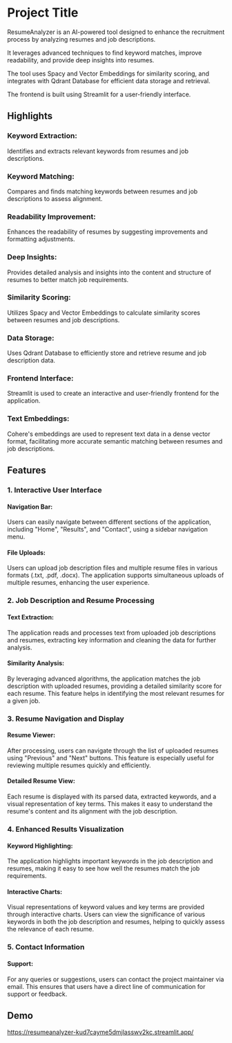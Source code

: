 
# Project Title

ResumeAnalyzer is an AI-powered tool designed to enhance the recruitment process by analyzing resumes and job descriptions.

It leverages advanced techniques to find keyword matches, improve readability, and provide deep insights into resumes.

The tool uses Spacy and Vector Embeddings for similarity scoring, and integrates with Qdrant Database for efficient data storage and retrieval. 

The frontend is built using Streamlit for a user-friendly interface.
## Highlights


### Keyword Extraction: 
Identifies and extracts relevant keywords from resumes and job descriptions.

### Keyword Matching: 
Compares and finds matching keywords between resumes and job descriptions to assess alignment.

### Readability Improvement: 
Enhances the readability of resumes by suggesting improvements and formatting adjustments.

### Deep Insights: 
Provides detailed analysis and insights into the content and structure of resumes to better match job requirements.

### Similarity Scoring: 
Utilizes Spacy and Vector Embeddings to calculate similarity scores between resumes and job descriptions.

### Data Storage: 
Uses Qdrant Database to efficiently store and retrieve resume and job description data.

### Frontend Interface: 
Streamlit is used to create an interactive and user-friendly frontend for the application.

###  Text Embeddings: 
Cohere's embeddings are used to represent text data in a dense vector format, facilitating more accurate semantic matching between resumes and job descriptions.

## Features

### 1. Interactive User Interface

#### Navigation Bar:
Users can easily navigate between different sections of the application, including "Home", "Results", and "Contact", using a sidebar navigation menu.

#### File Uploads: 
Users can upload job description files and multiple resume files in various formats (.txt, .pdf, .docx). The application supports simultaneous uploads of multiple resumes, enhancing the user experience.

### 2. Job Description and Resume Processing
#### Text Extraction: 
The application reads and processes text from uploaded job descriptions and resumes, extracting key information and cleaning the data for further analysis.

#### Similarity Analysis: 
By leveraging advanced algorithms, the application matches the job description with uploaded resumes, providing a detailed similarity score for each resume. This feature helps in identifying the most relevant resumes for a given job.

### 3. Resume Navigation and Display
#### Resume Viewer: 
After processing, users can navigate through the list of uploaded resumes using "Previous" and "Next" buttons. This feature is especially useful for reviewing multiple resumes quickly and efficiently.

#### Detailed Resume View: 
Each resume is displayed with its parsed data, extracted keywords, and a visual representation of key terms. This makes it easy to understand the resume's content and its alignment with the job description.

### 4. Enhanced Results Visualization
#### Keyword Highlighting: 
The application highlights important keywords in the job description and resumes, making it easy to see how well the resumes match the job requirements.

#### Interactive Charts: 
Visual representations of keyword values and key terms are provided through interactive charts. Users can view the significance of various keywords in both the job description and resumes, helping to quickly assess the relevance of each resume.

### 5. Contact Information
#### Support: 
For any queries or suggestions, users can contact the project maintainer via email. This ensures that users have a direct line of communication for support or feedback.

## Demo

https://resumeanalyzer-kud7cayme5dmjlasswv2kc.streamlit.app/
